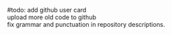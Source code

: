 #todo:
add github user card\
upload more old code to github\
fix grammar and punctuation in repository descriptions.